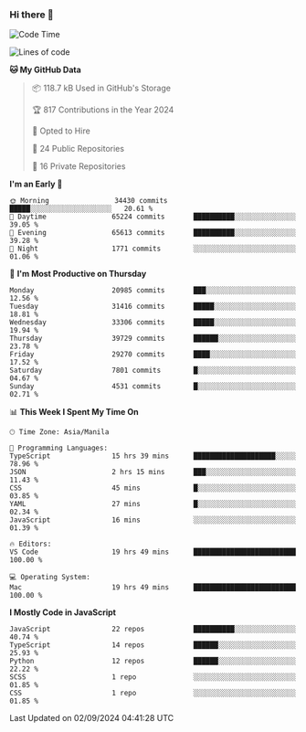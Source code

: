 ### Hi there 👋

<!--START_SECTION:waka-->
![Code Time](http://img.shields.io/badge/Code%20Time-1%2C008%20hrs%2042%20mins-blue)

![Lines of code](https://img.shields.io/badge/From%20Hello%20World%20I%27ve%20Written-65.8%20million%20lines%20of%20code-blue)

**🐱 My GitHub Data** 

> 📦 118.7 kB Used in GitHub's Storage 
 > 
> 🏆 817 Contributions in the Year 2024
 > 
> 💼 Opted to Hire
 > 
> 📜 24 Public Repositories 
 > 
> 🔑 16 Private Repositories 
 > 
**I'm an Early 🐤** 

```text
🌞 Morning                34430 commits       █████░░░░░░░░░░░░░░░░░░░░   20.61 % 
🌆 Daytime                65224 commits       ██████████░░░░░░░░░░░░░░░   39.05 % 
🌃 Evening                65613 commits       ██████████░░░░░░░░░░░░░░░   39.28 % 
🌙 Night                  1771 commits        ░░░░░░░░░░░░░░░░░░░░░░░░░   01.06 % 
```
📅 **I'm Most Productive on Thursday** 

```text
Monday                   20985 commits       ███░░░░░░░░░░░░░░░░░░░░░░   12.56 % 
Tuesday                  31416 commits       █████░░░░░░░░░░░░░░░░░░░░   18.81 % 
Wednesday                33306 commits       █████░░░░░░░░░░░░░░░░░░░░   19.94 % 
Thursday                 39729 commits       ██████░░░░░░░░░░░░░░░░░░░   23.78 % 
Friday                   29270 commits       ████░░░░░░░░░░░░░░░░░░░░░   17.52 % 
Saturday                 7801 commits        █░░░░░░░░░░░░░░░░░░░░░░░░   04.67 % 
Sunday                   4531 commits        █░░░░░░░░░░░░░░░░░░░░░░░░   02.71 % 
```


📊 **This Week I Spent My Time On** 

```text
🕑︎ Time Zone: Asia/Manila

💬 Programming Languages: 
TypeScript               15 hrs 39 mins      ████████████████████░░░░░   78.96 % 
JSON                     2 hrs 15 mins       ███░░░░░░░░░░░░░░░░░░░░░░   11.43 % 
CSS                      45 mins             █░░░░░░░░░░░░░░░░░░░░░░░░   03.85 % 
YAML                     27 mins             █░░░░░░░░░░░░░░░░░░░░░░░░   02.34 % 
JavaScript               16 mins             ░░░░░░░░░░░░░░░░░░░░░░░░░   01.39 % 

🔥 Editors: 
VS Code                  19 hrs 49 mins      █████████████████████████   100.00 % 

💻 Operating System: 
Mac                      19 hrs 49 mins      █████████████████████████   100.00 % 
```

**I Mostly Code in JavaScript** 

```text
JavaScript               22 repos            ██████████░░░░░░░░░░░░░░░   40.74 % 
TypeScript               14 repos            ██████░░░░░░░░░░░░░░░░░░░   25.93 % 
Python                   12 repos            ██████░░░░░░░░░░░░░░░░░░░   22.22 % 
SCSS                     1 repo              ░░░░░░░░░░░░░░░░░░░░░░░░░   01.85 % 
CSS                      1 repo              ░░░░░░░░░░░░░░░░░░░░░░░░░   01.85 % 
```




 Last Updated on 02/09/2024 04:41:28 UTC
<!--END_SECTION:waka-->
